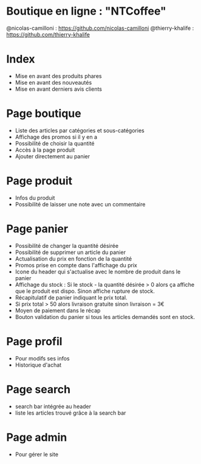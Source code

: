 # Boutique en ligne : "NTCoffee"
@nicolas-camilloni : https://github.com/nicolas-camilloni
@thierry-khalife : https://github.com/thierry-khalife

# Index
+ Mise en avant des produits phares
+ Mise en avant des nouveautés
+ Mise en avant derniers avis clients

# Page boutique
+ Liste des articles par catégories et sous-catégories
+ Affichage des promos si il y en a
+ Possibilité de choisir la quantité
+ Accès à la page produit
+ Ajouter directement au panier

# Page produit
+ Infos du produit
+ Possibilité de laisser une note avec un commentaire

# Page panier
+ Possibilité de changer la quantité désirée
+ Possibilité de supprimer un article du panier
+ Actualisation du prix en fonction de la quantité
+ Promos prise en compte dans l'affichage du prix
+ Icone du header qui s'actualise avec le nombre de produit dans le panier
+ Affichage du stock : Si le stock - la quantité désirée > 0 alors ça affiche que le produit est dispo. Sinon affiche rupture de stock.
+ Récapitulatif de panier indiquant le prix total.
+ Si prix total > 50 alors livraison gratuite sinon livraison = 3€
+ Moyen de paiement dans le récap
+ Bouton validation du panier si tous les articles demandés sont en stock.

# Page profil
+ Pour modifs ses infos
+ Historique d'achat

# Page search
+ search bar intégrée au header
+ liste les articles trouvé grâce à la search bar

# Page admin
+ Pour gérer le site
